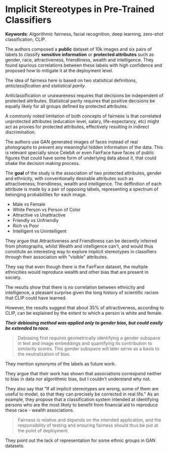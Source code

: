 # Implicit Stereotypes in Pre-Trained Classifiers

**Keywords**: Algorithmic fairness, facial recognition, deep learning, zero-shot classification, CLIP.

The authors composed a **public** dataset of 10k images and six pairs of labels to classify **sensitive information** or **protected attributes** such as gender, race, attractiveness, friendliness, wealth and intelligence. They found spurious correlations between these labels with high confidence and proposed how to mitigate it at the deployment level.

The idea of fairness here is based on two statistical definitions, *anticlassification* and *statistical parity*.

Anticlassification or unawareness requires that decisions be independent of protected attributes. Statistical parity requires that positive decisions be equally likely for all groups defined by protected attributes.

A commonly noted limitation of both concepts of fairness is that correlated unprotected attributes (education level, salary, life-expectancy, etc) might act as proxies for protected attributes, effectively resulting in indirect discrimination.

The authors use GAN generated images of faces instead of real photographs to prevent any meaningful hidden information of the data. This is relevant specially since CelebA or even FairFace have faces of public figures that could have some form of underlying data about it, that could shake the decision making process.

The **goal** of the study is the association of two protected attributes, gender and ethnicity, with conventionally desirable attributes such as attractiveness, friendliness, wealth and intelligence. The deffinition of each attribute is made by a pair of opposing labels, representing a spectrum of belonging probabilities for each image.

- Male vs Female
- White Person vs Person of Color
- Attractive vs Unattractive
- Friendly vs Unfriendly
- Rich vs Poor
- Intelligent vs Unintelligent

They argue that Attractiveness and Friendliness can be decently inferred from photographs, whilst Wealth and intelligence can't, and would thus constitute an interesting way to explore implicit stereotypes in classifiers through their association with "visible" attributes.

They say that even though there is the FairFace dataset, the multiple ethnicities would reproduce wealth and other bias that are present in society.

The results show that there is no correlation between ethnicity and intelligence, a pleasant surprise given the long history of scientific racism that CLIP could have learned.

However, the results suggest that about 35% of attractiveness, according to CLIP, can be explained by the extent to which a person is white and female.

***Their debiasing method was applied only to gender bias, but could easily be extended to race.***

> Debiasing first requires geometrically identifying a gender subspace in text and image embeddings and quantifying its contribution to similarity scores. This gender subspace will later serve as a basis to the neutralization of bias.

They mention synonyms of the labels as future work.

They argue that their work has shown that associations correspond neither to bias in data nor algorithmic bias, but I couldn't understand why not.

They also say that "If all implicit stereotypes are wrong, some of them are useful to model, so that they can precisely be corrected in real life." As an example, they propose that a classification system intended at identifying persons who are the most likely to benefit from financial aid to reproduce these race - wealth associations.

> Fairness is relative and depends on the intended application, and the responsibility of testing and ensuring fairness should thus be put at the point of deployment.

They point out the lack of representation for some ethnic groups in GAN datasets.
